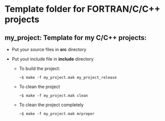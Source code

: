 # Template folder for FORTRAN/C/C++ projects

## my_project: Template for my C/C++ projects:

* Put your source files in **src** directory
* Put yout include file in **include** directory

  * To build the project:

    `~$ make -f my_project.mak my_project_release`

  * To clean the project

    `~$ make -f my_project.mak clean`

  * To clean the project completely

    `~$ make -f my_project.mak mrproper`

